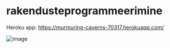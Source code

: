 # rakendusteprogrammeerimine

Heroku app: https://murmuring-caverns-70317.herokuapp.com/

![image](https://i.redd.it/atsdhmg8by811.png)
